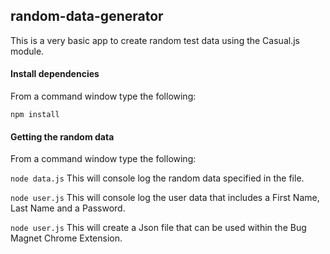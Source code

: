 ## random-data-generator

This is a very basic app to create random test data using the Casual.js module.

#### Install dependencies
From a command window type the following:

`npm install`

#### Getting the random data
From a command window type the following:

`node data.js` This will console log the random data specified in the file.

`node user.js` This will console log the user data that includes a First Name, Last Name and a Password.

`node user.js` This will create a Json file that can be used within the Bug Magnet Chrome Extension.